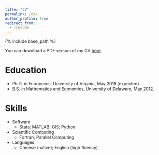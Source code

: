 ```yaml
---
title: "CV"
permalink: /cv/
author_profile: true
redirect_from:
  - /resume
---
```


{% include base_path %}

You can download a PDF version of my CV [here](https://www.dropbox.com/s/jwvqb7pgjc6akx8/Lin_CV.pdf?dl=0).

Education
======
* Ph.D. in Economics, University of Virginia, May 2019 (expected).
* B.S. in Mathematics and Economics, University of Delaware, May 2012.

Skills
======
* Software
  * Stata; MATLAB; GIS; Python 
* Scientific Computing
  * Fortran; Parallel Computing
* Languages
  * Chinese (native); English (high fluency)  
